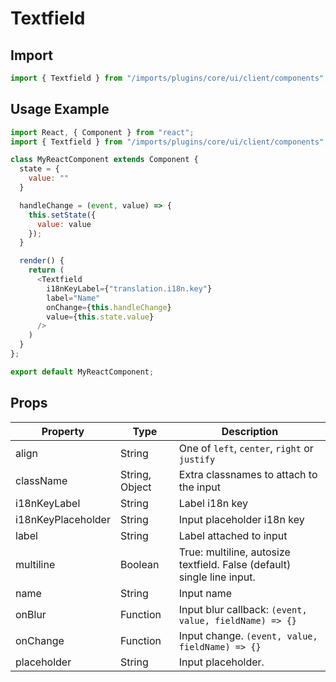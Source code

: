 # Textfield

## Import

```javascript
import { Textfield } from "/imports/plugins/core/ui/client/components";
```

## Usage Example

```javascript
import React, { Component } from "react";
import { Textfield } from "/imports/plugins/core/ui/client/components";

class MyReactComponent extends Component {
  state = {
    value: ""
  }

  handleChange = (event, value) => {
    this.setState({
      value: value
    });
  }

  render() {
    return (
      <Textfield
        i18nKeyLabel={"translation.i18n.key"}
        label="Name"
        onChange={this.handleChange}
        value={this.state.value}
      />
    )
  }
};

export default MyReactComponent;
```

## Props

| Property           | Type           | Description                                                             |
| ------------------ | -------------- | ----------------------------------------------------------------------- |
| align              | String         | One of `left`, `center`, `right` or `justify`                           |
| className          | String, Object | Extra classnames to attach to the input                                 |
| i18nKeyLabel       | String         | Label i18n key                                                          |
| i18nKeyPlaceholder | String         | Input placeholder i18n key                                              |
| label              | String         | Label attached to input                                                 |
| multiline          | Boolean        | True: multiline, autosize textfield. False (default) single line input. |
| name               | String         | Input name                                                              |
| onBlur             | Function       | Input blur callback: `(event, value, fieldName) => {}`                  |
| onChange           | Function       | Input change. `(event, value, fieldName) => {}`                         |
| placeholder        | String         | Input placeholder.                                                      |
